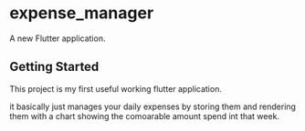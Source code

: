 # expense_manager

A new Flutter application.

## Getting Started

This project is my first useful working flutter application.

it basically just manages your daily expenses by storing them and rendering them with a chart showing the comoarable amount spend int that week.
